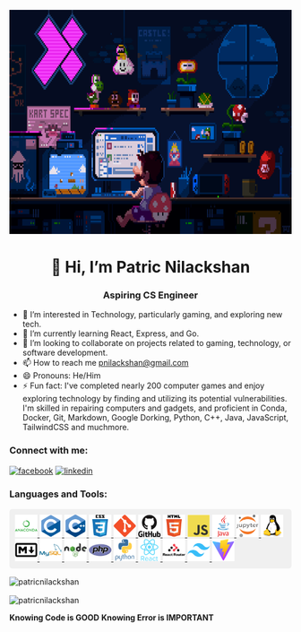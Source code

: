 <img src="https://raw.githubusercontent.com/patricnilackshan/patricnilackshan/main/images/CoverPhoto.gif" width="2500" height="400"></img>

<h1 align="center">👋 Hi, I’m Patric Nilackshan</h1>
<h3 align="center">Aspiring CS Engineer</h3>


- 👀 I’m interested in Technology, particularly gaming, and exploring new tech.
- 🌱 I’m currently learning React, Express, and Go.
- 💞️ I’m looking to collaborate on projects related to gaming, technology, or software development.
- 📫 How to reach me pnilackshan@gmail.com
- 😄 Pronouns: He/Him
- ⚡ Fun fact: I've completed nearly 200 computer games and enjoy exploring technology by finding and utilizing its potential vulnerabilities. I'm skilled in repairing computers and gadgets, and proficient in Conda, Docker, Git, Markdown, Google Dorking, Python, C++, Java, JavaScript, TailwindCSS and muchmore.


<h3 align="left">Connect with me:</h3>
<p align="left">
<a href="https://facebook.com/patricnilackshan" target="_blank"><img align="center" src="https://raw.githubusercontent.com/rahuldkjain/github-profile-readme-generator/master/src/images/icons/Social/facebook-alt.svg" alt="facebook" height="30" width="40" /></a>
<a href="https://linkedin.com/in/patricnilackshan" target="_blank"><img align="center" src="https://raw.githubusercontent.com/rahuldkjain/github-profile-readme-generator/master/src/images/icons/Social/linked-in-alt.svg" alt="linkedin" height="30" width="40" /></a>
</p>


<h3 align="left">Languages and Tools:</h3>
<p align="left" style="background-color: #f0f0f0; padding: 10px; border-radius: 5px;">
  <a href="https://www.anaconda.com" target="_blank"> 
    <img src="https://raw.githubusercontent.com/devicons/devicon/master/icons/anaconda/anaconda-original-wordmark.svg" alt="anaconda" width="40" height="40" style="background-color: #f0f0f0;"/> 
  </a>
  <a href="https://www.learn-c.org/" target="_blank"> 
    <img src="https://raw.githubusercontent.com/devicons/devicon/master/icons/c/c-original.svg" alt="c" width="40" height="40" style="background-color: #f0f0f0;"/> 
  </a>  
  <a href="https://www.cplusplus.com/" target="_blank"> 
    <img src="https://raw.githubusercontent.com/devicons/devicon/master/icons/cplusplus/cplusplus-original.svg" alt="cpp" width="40" height="40" style="background-color: #f0f0f0;"/> 
  </a>
  <a href="https://developer.mozilla.org/en-US/docs/Web/CSS" target="_blank"> 
    <img src="https://raw.githubusercontent.com/devicons/devicon/master/icons/css3/css3-original-wordmark.svg" alt="css3" width="40" height="40" style="background-color: #f0f0f0;"/> 
  </a>
  <a href="https://git-scm.com/" target="_blank"> 
    <img src="https://raw.githubusercontent.com/devicons/devicon/master/icons/git/git-plain.svg" alt="git" width="40" height="40" style="background-color: #f0f0f0;"/> 
  </a>
  <a href="https://github.com/" target="_blank"> 
    <img src="https://raw.githubusercontent.com/devicons/devicon/master/icons/github/github-original-wordmark.svg" alt="github" width="40" height="40" style="background-color: #f0f0f0;"/> 
  </a>
  <a href="https://developer.mozilla.org/en-US/docs/Web/HTML" target="_blank"> 
    <img src="https://raw.githubusercontent.com/devicons/devicon/master/icons/html5/html5-original-wordmark.svg" alt="html5" width="40" height="40" style="background-color: #f0f0f0;"/> 
  </a>
  <a href="https://developer.mozilla.org/en-US/docs/Web/JavaScript" target="_blank"> 
    <img src="https://raw.githubusercontent.com/devicons/devicon/master/icons/javascript/javascript-original.svg" alt="js" width="40" height="40" style="background-color: #f0f0f0;"/> 
  </a>
  <a href="https://www.java.com/" target="_blank"> 
    <img src="https://raw.githubusercontent.com/devicons/devicon/master/icons/java/java-original-wordmark.svg" alt="java" width="40" height="40" style="background-color: #f0f0f0;"/> 
  </a>
  <a href="https://jupyter.org/" target="_blank"> 
    <img src="https://raw.githubusercontent.com/devicons/devicon/master/icons/jupyter/jupyter-original-wordmark.svg" alt="jupyter" width="40" height="40" style="background-color: #f0f0f0;"/> 
  </a>
  <a href="https://www.linux.org/" target="_blank"> 
    <img src="https://raw.githubusercontent.com/devicons/devicon/master/icons/linux/linux-original.svg" alt="linux" width="40" height="40" style="background-color: #f0f0f0;"/> 
  </a>
  <a href="https://www.markdownguide.org/" target="_blank"> 
    <img src="https://raw.githubusercontent.com/devicons/devicon/master/icons/markdown/markdown-original.svg" alt="markdown" width="40" height="40" style="background-color: #f0f0f0;"/> 
  </a>
  <a href="https://www.mysql.com/" target="_blank"> 
    <img src="https://raw.githubusercontent.com/devicons/devicon/master/icons/mysql/mysql-original-wordmark.svg" alt="mysql" width="40" height="40" style="background-color: #f0f0f0;"/> 
  </a>
  <a href="https://nodejs.org/" target="_blank"> 
    <img src="https://raw.githubusercontent.com/devicons/devicon/master/icons/nodejs/nodejs-original-wordmark.svg" alt="nodejs" width="40" height="40" style="background-color: #f0f0f0;"/> 
  </a>
  <a href="https://www.php.net/" target="_blank"> 
    <img src="https://raw.githubusercontent.com/devicons/devicon/master/icons/php/php-original.svg" alt="php" width="40" height="40" style="background-color: #f0f0f0;"/> 
  </a>
  <a href="https://www.python.org/" target="_blank"> 
    <img src="https://raw.githubusercontent.com/devicons/devicon/master/icons/python/python-original-wordmark.svg" alt="python" width="40" height="40" style="background-color: #f0f0f0;"/> 
  </a>
  <a href="https://react.dev/" target="_blank"> 
    <img src="https://raw.githubusercontent.com/devicons/devicon/master/icons/react/react-original-wordmark.svg" alt="react" width="40" height="40" style="background-color: #f0f0f0;"/> 
  </a>
  <a href="https://reactrouter.com/" target="_blank"> 
    <img src="https://raw.githubusercontent.com/devicons/devicon/master/icons/reactrouter/reactrouter-original-wordmark.svg" alt="react-router" width="40" height="40" style="background-color: #f0f0f0;"/> 
  </a>
  <a href="https://tailwindcss.com/" target="_blank"> 
    <img src="https://raw.githubusercontent.com/devicons/devicon/master/icons/tailwindcss/tailwindcss-original.svg" alt="tailwindcss" width="40" height="40" style="background-color: #f0f0f0;"/> 
  </a>
  <a href="https://vitejs.dev/" target="_blank"> 
    <img src="https://raw.githubusercontent.com/devicons/devicon/master/icons/vitejs/vitejs-original.svg" alt="vitejs" width="40" height="40" style="background-color: #f0f0f0;"/> 
  </a>
</p>
  

<p><img align="center" src="https://github-readme-stats.vercel.app/api?username=patricnilackshan&show_icons=true&locale=en" alt="patricnilackshan" /></p>

<p><img align="center" src="https://github-readme-streak-stats.herokuapp.com/?user=patricnilackshan" alt="patricnilackshan" /></p>


**Knowing Code is GOOD**
**Knowing Error is IMPORTANT**
